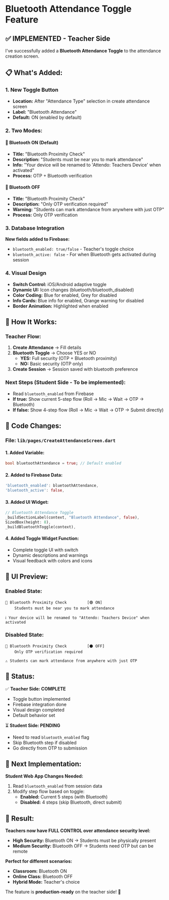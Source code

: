 # Bluetooth Attendance Toggle Feature

## ✅ IMPLEMENTED - Teacher Side

I've successfully added a **Bluetooth Attendance Toggle** to the attendance creation screen.

## 📋 **What's Added:**

### **1. New Toggle Button**
- **Location:** After "Attendance Type" selection in create attendance screen
- **Label:** "Bluetooth Attendance" 
- **Default:** ON (enabled by default)

### **2. Two Modes:**

#### **🔵 Bluetooth ON (Default)**
- **Title:** "Bluetooth Proximity Check"
- **Description:** "Students must be near you to mark attendance"
- **Info:** "Your device will be renamed to 'Attendo: Teachers Device' when activated"
- **Process:** OTP + Bluetooth verification

#### **📱 Bluetooth OFF**
- **Title:** "Bluetooth Proximity Check" 
- **Description:** "Only OTP verification required"
- **Warning:** "Students can mark attendance from anywhere with just OTP"
- **Process:** Only OTP verification

### **3. Database Integration**
**New fields added to Firebase:**
- `bluetooth_enabled: true/false` - Teacher's toggle choice
- `bluetooth_active: false` - For when Bluetooth gets activated during session

### **4. Visual Design**
- **Switch Control:** iOS/Android adaptive toggle
- **Dynamic UI:** Icon changes (bluetooth/bluetooth_disabled)
- **Color Coding:** Blue for enabled, Grey for disabled
- **Info Cards:** Blue info for enabled, Orange warning for disabled
- **Border Animation:** Highlighted when enabled

## 🎯 **How It Works:**

### **Teacher Flow:**
1. **Create Attendance** → Fill details
2. **Bluetooth Toggle** → Choose YES or NO
   - **YES:** Full security (OTP + Bluetooth proximity)
   - **NO:** Basic security (OTP only)
3. **Create Session** → Session saved with bluetooth preference

### **Next Steps (Student Side - To be implemented):**
- Read `bluetooth_enabled` from Firebase
- **If true:** Show current 5-step flow (Roll → Mic → Wait → OTP → Bluetooth)
- **If false:** Show 4-step flow (Roll → Mic → Wait → OTP → Submit directly)

## 🔧 **Code Changes:**

### **File:** `lib/pages/CreateAttendanceScreen.dart`

#### **1. Added Variable:**
```dart
bool bluetoothAttendance = true; // Default enabled
```

#### **2. Added to Firebase Data:**
```dart
'bluetooth_enabled': bluetoothAttendance,
'bluetooth_active': false,
```

#### **3. Added UI Widget:**
```dart
// Bluetooth Attendance Toggle
_buildSectionLabel(context, "Bluetooth Attendance", false),
SizedBox(height: 8),
_buildBluetoothToggle(context),
```

#### **4. Added Toggle Widget Function:**
- Complete toggle UI with switch
- Dynamic descriptions and warnings
- Visual feedback with colors and icons

## 📱 **UI Preview:**

### **Enabled State:**
```
🔵 Bluetooth Proximity Check         [🟢 ON]
    Students must be near you to mark attendance

ℹ️ Your device will be renamed to "Attendo: Teachers Device" when activated
```

### **Disabled State:**
```
🔘 Bluetooth Proximity Check         [⚫ OFF]  
    Only OTP verification required

⚠️ Students can mark attendance from anywhere with just OTP
```

## 🚀 **Status:**

✅ **Teacher Side: COMPLETE**
- Toggle button implemented
- Firebase integration done
- Visual design completed
- Default behavior set

⏳ **Student Side: PENDING**
- Need to read `bluetooth_enabled` flag
- Skip Bluetooth step if disabled
- Go directly from OTP to submission

## 🔄 **Next Implementation:**

**Student Web App Changes Needed:**
1. Read `bluetooth_enabled` from session data
2. Modify step flow based on toggle:
   - **Enabled:** Current 5 steps (with Bluetooth)
   - **Disabled:** 4 steps (skip Bluetooth, direct submit)

## 🎯 **Result:**

**Teachers now have FULL CONTROL over attendance security level:**
- **High Security:** Bluetooth ON → Students must be physically present
- **Medium Security:** Bluetooth OFF → Students need OTP but can be remote

**Perfect for different scenarios:**
- **Classroom:** Bluetooth ON
- **Online Class:** Bluetooth OFF  
- **Hybrid Mode:** Teacher's choice

The feature is **production-ready** on the teacher side! 🎉